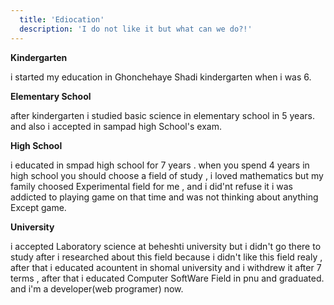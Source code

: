 ```yaml
---
  title: 'Ediocation'
  description: 'I do not like it but what can we do?!'
---
```


**Kindergarten**

i started my education in Ghonchehaye Shadi kindergarten when i was 6.

**Elementary School**

after kindergarten i studied basic science in elementary school in 5 years. and also i accepted in sampad high School's exam.

**High School**

i educated in smpad high school for 7 years . when you spend 4 years in high school you should choose a field of study , i loved mathematics but my family choosed Experimental field for me , and i did'nt refuse it i was addicted to playing game on that time and was not thinking about anything
Except game.

**University**

i accepted Laboratory science at beheshti university but i didn't go there to study after i researched about this field because i didn't like this field realy , after that i educated acountent in shomal university and i withdrew it after 7 terms , after that i educated Computer SoftWare Field in pnu and graduated. and i'm a developer(web programer) now.
